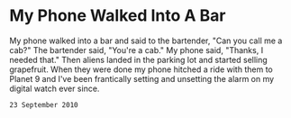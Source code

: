 # My Phone Walked Into A Bar

My phone walked into a bar and said to the bartender, "Can you call me a cab?" The bartender said, "You're a cab." My phone said, "Thanks, I needed that." Then aliens landed in the parking lot and started selling grapefruit. When they were done my phone hitched a ride with them to Planet 9 and I've been frantically setting and unsetting the alarm on my digital watch ever since.

`23 September 2010`
